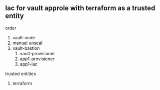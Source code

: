 ## Iac for vault approle with terraform as a trusted entity

order
1. vault-node
2. manual unseal
3. vault-bastion
    1. vault-provisioner
    2. app1-provisioner
    3. app1-iac

trusted entities
1. terraform